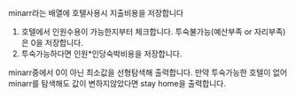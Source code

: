 minarr라는 배열에 호텔사용시 지출비용을 저장합니다
1. 호텔에서 인원수용이 가능한지부터 체크합니다. 투숙불가능(예산부족 or 자리부족)은 0을 저장합니다.
2. 투숙가능하다면 인원*인당숙박비용을 저장합니다.

minarr중에서 0이 아닌 최소값을 선형탐색해 출력합니다.
만약 투숙가능한 호텔이 없어 minarr를 탐색해도 값이 변하지않았다면 stay home을 출력합니다.